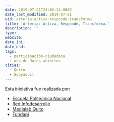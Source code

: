 ```yaml
---
date: 2019-07-21T23:02:24.000Z
date_last_modified: 2019-07-21
uid: arteria-activa-responde-transforma
title: 'Arteria: Activa, Responde, Transforma.'
description: ''
type: 
website: 
date_ini: 
date_end: 
tags:
  - participación-ciudadana
  - uso-de-datos-abiertos
cities: 
  - Quito
  - Guayaquil
---
```


Esta iniciativa fue realizada por:

- [Escuela Politécnica Nacional](/organizaciones/escuela-politecnica-nacional)
- [Red Infodesarrollo](/organizaciones/red-infodesarrollo)
- [Medialab Quito](/organizaciones/medialab-quito)
- [Fundapi](/organizaciones/fundapi)
